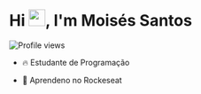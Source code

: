 
<h1 align="left">Hi <img src="https://raw.githubusercontent.com/kaueMarques/kaueMarques/master/hi.gif" height="30px">, I'm Moisés Santos</h1>
<p align="left"> <img src="https://komarev.com/ghpvc/?username=maykbrito&color=yellow" alt="Profile views" /> </p>

- 🔥 Estudante de Programação

- 🔭 Aprendeno no Rockeseat



